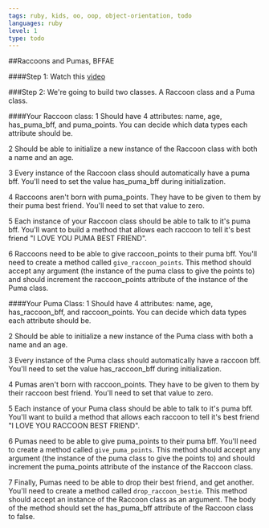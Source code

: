 ```yaml
---
tags: ruby, kids, oo, oop, object-orientation, todo
languages: ruby
level: 1
type: todo
---
```


##Raccoons and Pumas, BFFAE
 
####Step 1: 
Watch this [video](https://www.youtube.com/watch?v=vxiSP_ch_oI)

###Step 2: 
We're going to build two classes. A Raccoon class and a Puma class. 

####Your Raccoon class:
1 Should have 4 attributes: name, age, has_puma_bff, and puma_points. You can decide which data types each attribute should be.

2 Should be able to initialize a new instance of the Raccoon class with both a name and an age.

3 Every instance of the Raccoon class should automatically have a puma bff. You'll need to set the value has_puma_bff during initialization.

4 Raccoons aren't born with puma_points. They have to be given to them by their puma best friend. You'll need to set that value to zero.

5 Each instance of your Raccoon class should be able to talk to it's puma bff. You'll want to build a method that allows each raccoon to tell it's best friend "I LOVE YOU PUMA BEST FRIEND". 

6 Raccoons need to be able to give raccoon_points to their puma bff. You'll need to create a method called `give_raccoon_points`. This method should accept any argument (the instance of the puma class to give the points to) and should increment the raccoon_points attribute of the instance of the Puma class.

####Your Puma Class:
1 Should have 4 attributes: name, age, has_raccoon_bff, and raccoon_points. You can decide which data types each attribute should be.

2 Should be able to initialize a new instance of the Puma class with both a name and an age.

3 Every instance of the Puma class should automatically have a raccoon bff. You'll need to set the value has_raccoon_bff during initialization.

4 Pumas aren't born with raccoon_points. They have to be given to them by their raccoon best friend. You'll need to set that value to zero.

5 Each instance of your Puma class should be able to talk to it's puma bff. You'll want to build a method that allows each raccoon to tell it's best friend "I LOVE YOU RACCOON BEST FRIEND". 

6 Pumas need to be able to give puma_points to their puma bff. You'll need to create a method called `give_puma_points`. This method should accept any argument (the instance of the puma class to give the points to) and should increment the puma_points attribute of the instance of the Raccoon class.

7 Finally, Pumas need to be able to drop their best friend, and get another. You'll need to create a method called `drop_raccoon_bestie`. This method should accept an instance of the Raccoon class as an argument. The body of the method should set the has_puma_bff attribute of the Raccoon class to false.

